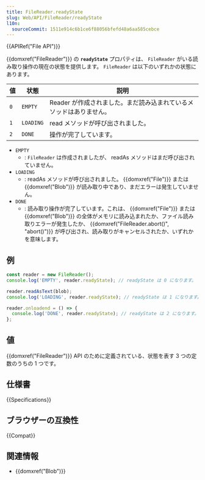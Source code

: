 ```yaml
---
title: FileReader.readyState
slug: Web/API/FileReader/readyState
l10n:
  sourceCommit: 1511e914c6b1ce6f88056bfefd48a6aa585cebce
---
```


{{APIRef("File API")}}

{{domxref("FileReader")}} の **`readyState`** プロパティは、 `FileReader` がいる読み取り操作の現在の状態を提供します。 `FileReader` は以下のいずれかの状態にあります。

| 値  | 状態      | 説明                                                                |
| --- | --------- | ------------------------------------------------------------------- |
| `0` | `EMPTY`   | Reader が作成されました。まだ読み込まれているメソッドはありません。 |
| `1` | `LOADING` | read メソッドが呼び出されました。                                   |
| `2` | `DONE`    | 操作が完了しています。                                              |

- `EMPTY`
  - : `FileReader` は作成されましたが、 readAs メソッドはまだ呼び出されていません。
- `LOADING`
  - : readAs メソッドが呼び出されました。 {{domxref("File")}} または {{domxref("Blob")}} が読み取り中であり、まだエラーは発生していません。
- `DONE`
  - : 読み取り操作が完了しています。これは、 {{domxref("File")}} または {{domxref("Blob")}} の全体がメモリに読み込まれたか、ファイル読み取りエラーが発生したか、 {{domxref("FileReader.abort()", "abort()")}} が呼び出され、読み取りがキャンセルされたか、いずれかを意味します。

## 例

```js
const reader = new FileReader();
console.log('EMPTY', reader.readyState); // readyState は 0 になります。

reader.readAsText(blob);
console.log('LOADING', reader.readyState); // readyState は 1 になります。

reader.onloadend = () => {
  console.log('DONE', reader.readyState); // readyState は 2 になります。
};
```

## 値

{{domxref("FileReader")}} API のために定義されている、状態を表す 3 つの定数のうちの 1 つです。

## 仕様書

{{Specifications}}

## ブラウザーの互換性

{{Compat}}

## 関連情報

- {{domxref("Blob")}}

